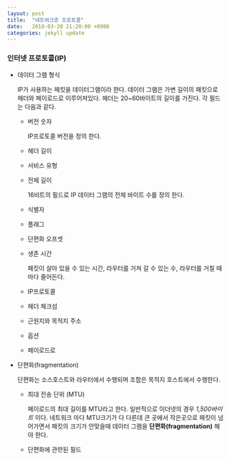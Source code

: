 ```yaml
---
layout: post
title:  "네트워크층 프로토콜"
date:   2018-03-20 21:20:00 +0900
categories: jekyll update
---
```

### 인터넷 프로토콜(IP)

* 데이터 그램 형식

  IP가 사용하는 패킷을 데이터그램이라 한다. 데이터 그램은 가변 길이의 패킷으로 헤더와 페이로드로 이루어져있다. 헤더는 20~60바이트의 길이를 가진다. 각 필드는 다음과 같다.

  * 버전 숫자

    IP프로토콜 버전을 정의 한다.

  * 헤더 길이
  * 서비스 유형
  * 전체 길이

    16비트의 필드로 IP 데이터 그램의 전체 바이트 수를 정의 한다.

  * 식별자
  * 플래그
  * 단편화 오프셋
  * 생존 시간

    패킷이 살아 있을 수 있는 시간, 라우터를 거쳐 갈 수 있는 수, 라우터를 거칠 때 마다 줄어든다.
  * IP프로토콜
  * 헤더 체크섬
  * 근원지와 목적지 주소
  * 옵션
  * 페이로드로


* 단편화(fragmentation)

  단편화는 소스호스트와 라우터에서 수행되며 조합은 목적지 호스트에서 수행한다.

  * 최대 전송 단위 (MTU)

    페이로드의 최대 길이를 MTU라고 한다. 일반적으로 이더넷의 경우 _1,500바이트_ 이다. 네트워크 마다 MTU크기가 다 다른데 큰 곳에서 작은곳으로 패킷이 넘어가면서 패킷의 크기가 안맞을때 데이터 그램을 **단편화(fragmentation)** 해야 한다.

  * 단편화에 관련된 필드

